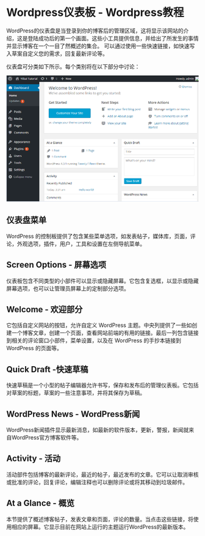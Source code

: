 # Wordpress仪表板 - Wordpress教程

WordPress的仪表盘是当登录到你的博客后的管理区域，这将显示该网站的介绍，这是登陆成功后的第一个画面。这些小工具提供信息，并给出了所发生的事情并显示博客在一个一目了然概述的集合。 可以通过使用一些快速链接，如快速写入草案自定义您的需求，回复最新评论等。

仪表盘可分类如下所示。每个类别将在以下部分中讨论：

![](../img/1-15102014195O92.png)

## 仪表盘菜单

WordPress 的控制板提供了包含某些菜单选项，如发表帖子，媒体库，页面，评论，外观选项，插件，用户，工具和设置在左侧导航菜单。

## Screen Options - 屏幕选项

仪表板包含不同类型的小部件可以显示或隐藏屏幕。它包含复选框，以显示或隐藏屏幕选项，也可以让管理员屏幕上的定制部分选项。

## Welcome - 欢迎部分

它包括自定义网站的按钮，允许自定义 WordPress 主题。中央列提供了一些如创建一个博客文章，创建一个页面，查看网站前端的有用的链接。最后一列包含链接到相关的评论窗口小部件，菜单设置，以及在 WordPress 的手抄本链接到 WordPress 的页面等。

## Quick Draft -快速草稿

快速草稿是一个小型的帖子编辑器允许书写，保存和发布后的管理仪表板。它包括对草案的标题，草案的一些注意事项，并将其保存为草稿。

## WordPress News - WordPress新闻

WordPress新闻插件显示最新消息，如最新的软件版本，更新，警报，新闻就来自WordPress官方博客软件等。

## Activity - 活动

活动部件包括博客的最新评论，最近的帖子，最近发布的文章。它可以让取消审核或批准的评论，回复评论，编辑注释也可以删除评论或将其移动到垃圾邮件。

## At a Glance - 概览

本节提供了概述博客帖子，发表文章和页面，评论的数量。当点击这些链接，将使用相应的屏幕。它显示目前在网站上运行的主题运行WordPress的最新版本。

 